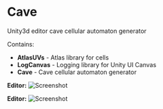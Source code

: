 # Cave
Unity3d editor cave cellular automaton generator

Contains:

 * **AtlasUVs** - Atlas library for cells
 * **LogCanvas** - Logging library for Unity UI Canvas
 * **Cave** - Cave cellular automaton generator

**Editor:**
 ![Screenshot](http://flashunity.com/assets/cave/1.png)
 
**Editor:**
 ![Screenshot](http://flashunity.com/assets/cave/2.png)